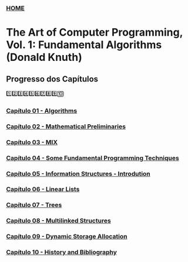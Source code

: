 ### [HOME](https://github.com/oeleomar/estudos-de-livros/blob/main/README.md)

# The Art of Computer Programming, Vol. 1: Fundamental Algorithms (Donald Knuth)

## Progresso dos Capítulos

1️⃣2️⃣3️⃣4️⃣5️⃣6️⃣7️⃣8️⃣9️⃣🔟

[//]: ✅

### [Capítulo 01 - Algorithms](https://github.com/oeleomar/estudos-de-livros/blob/main/The%20Art%20of%20Computer%20Programming%2C%20Vol.%201/Chapter01/index.md)

### [Capítulo 02 - Mathematical Preliminaries](https://github.com/oeleomar/estudos-de-livros/blob/main/The%20Art%20of%20Computer%20Programming%2C%20Vol.%201/Chapter02/index.md)

### [Capítulo 03 - MIX](https://github.com/oeleomar/estudos-de-livros/blob/main/The%20Art%20of%20Computer%20Programming%2C%20Vol.%201/Chapter03/index.md)

### [Capítulo 04 - Some Fundamental Programming Techniques](https://github.com/oeleomar/estudos-de-livros/blob/main/The%20Art%20of%20Computer%20Programming%2C%20Vol.%201/Chapter04/index.md)

### [Capítulo 05 - Information Structures - Introdution](https://github.com/oeleomar/estudos-de-livros/blob/main/The%20Art%20of%20Computer%20Programming%2C%20Vol.%201/Chapter05/index.md)

### [Capítulo 06 - Linear Lists](https://github.com/oeleomar/estudos-de-livros/blob/main/The%20Art%20of%20Computer%20Programming%2C%20Vol.%201/Chapter06/index.md)

### [Capítulo 07 - Trees](https://github.com/oeleomar/estudos-de-livros/blob/main/The%20Art%20of%20Computer%20Programming%2C%20Vol.%201/Chapter07/index.md)

### [Capítulo 08 - Multilinked Structures](https://github.com/oeleomar/estudos-de-livros/blob/main/The%20Art%20of%20Computer%20Programming%2C%20Vol.%201/Chapter08/index.md)

### [Capítulo 09 - Dynamic Storage Allocation](https://github.com/oeleomar/estudos-de-livros/blob/main/The%20Art%20of%20Computer%20Programming%2C%20Vol.%201/Chapter09/index.md)

### [Capítulo 10 - History and Bibliography](https://github.com/oeleomar/estudos-de-livros/blob/main/The%20Art%20of%20Computer%20Programming%2C%20Vol.%201/Chapter10/index.md)
